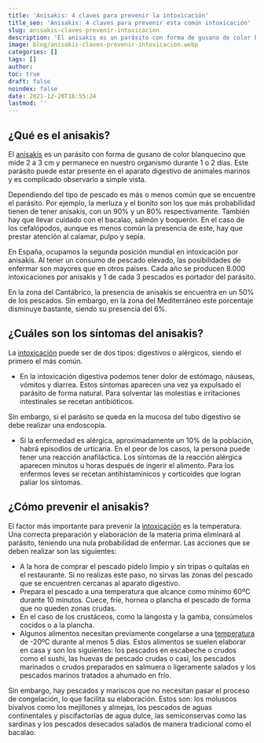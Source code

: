 ```yaml
---
title: 'Anisakis: 4 claves para prevenir la intoxicación'
title_seo: 'Anisakis: 4 claves para prevenir esta común intoxicación'
slug: anisakis-claves-prevenir-intoxicacion
description: 'El anisakis es un parásito con forma de gusano de color blanquecino que mide 2 a 3 cm y permanece en nuestro organismo durante 1 o 2 días.'
image: blog/anisakis-claves-prevenir-intoxicacion.webp
categories: []
tags: []
author: 
toc: true
draft: false
noindex: false
date: 2021-12-20T16:55:24
lastmod: ''
---
```


## ¿Qué es el anisakis?

El [anisakis](https://www.mscbs.gob.es/consumo/pec/recomendacion/anisakis.htm) es un parásito con forma de gusano de color blanquecino que mide 2 a 3 cm y permanece en nuestro organismo durante 1 o 2 días. Este parásito puede estar presente en el aparato digestivo de animales marinos y es complicado observarlo a simple vista.

Dependiendo del tipo de pescado es más o menos común que se encuentre el parásito. Por ejemplo, la merluza y el bonito son los que más probabilidad tienen de tener anisakis, con un 90% y un 80% respectivamente. También hay que llevar cuidado con el bacalao, salmón y boquerón. En el caso de los cefalópodos, aunque es menos común la presencia de este, hay que prestar atención al calamar, pulpo y sepia.

En España, ocupamos la segunda posición mundial en intoxicación por anisakis. Al tener un consumo de pescado elevado, las posibilidades de enfermar son mayores que en otros países. Cada año se producen 8.000 intoxicaciones por anisakis y 1 de cada 3 pescados es portador del parásito.

En la zona del Cantábrico, la presencia de anisakis se encuentra en un 50% de los pescados. Sin embargo, en la zona del Mediterráneo este porcentaje disminuye bastante, siendo su presencia del 6%.

## ¿Cuáles son los síntomas del anisakis?

La [intoxicación](/trucos-para-prevenir-la-salmonella/) puede ser de dos tipos: digestivos o alérgicos, siendo el primero el más común.

- En la intoxicación digestiva podemos tener dolor de estómago, náuseas, vómitos y diarrea. Estos síntomas aparecen una vez ya expulsado el parásito de forma natural. Para solventar las molestias e irritaciones intestinales se recetan antibióticos.

Sin embargo, si el parásito se queda en la mucosa del tubo digestivo se debe realizar una endoscopia.

- Si la enfermedad es alérgica, aproximadamente un 10% de la población, habrá episodios de urticaria. En el peor de los casos, la persona puede tener una reacción anafiláctica. Los síntomas de la reacción alérgica aparecen minutos u horas después de ingerir el alimento. Para los enfermos leves se recetan antihistamínicos y corticoides que logran paliar los síntomas.

## ¿Cómo prevenir el anisakis?

El factor más importante para prevenir la [intoxicación](/como-matar-al-bicho-con-la-temperatura/) es la temperatura. Una correcta preparación y elaboración de la materia prima eliminará al parásito, teniendo una nula probabilidad de enfermar. Las acciones que se deben realizar son las siguientes:

- A la hora de comprar el pescado pídelo limpio y sin tripas o quítalas en el restaurante. Si no realizas este paso, no sirvas las zonas del pescado que se encuentren cercanas al aparato digestivo.
- Prepara el pescado a una temperatura que alcance como mínimo 60ºC durante 10 minutos. Cuece, fríe, hornea o plancha el pescado de forma que no queden zonas crudas.
- En el caso de los crustáceos, como la langosta y la gamba, consúmelos cocidos o a la plancha.
- Algunos alimentos necesitan previamente congelarse a una [temperatura](/landing-dobbox-frio/) de -20ºC durante al menos 5 días. Estos alimentos se suelen elaborar en casa y son los siguientes: los pescados en escabeche o crudos como el sushi, las huevas de pescado crudas o casi, los pescados marinados o crudos preparados en salmuera o ligeramente salados y los pescados marinos tratados a ahumado en frío.

Sin embargo, hay pescados y mariscos que no necesitan pasar el proceso de congelación, lo que facilita su elaboración. Estos son: los moluscos bivalvos como los mejillones y almejas, los pescados de aguas continentales y piscifactorías de agua dulce, las semiconservas como las sardinas y los pescados desecados salados de manera tradicional como el bacalao.